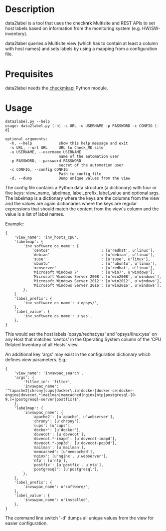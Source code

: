 # Description #

data2label is a tool that uses the check**mk** Multisite and REST APIs to set host labels based on information from the monitoring system (e.g. HW/SW-inventory).

data2label queries a Multisite view (which has to contain at least a column with host names) and sets labels by using a mapping from a configuration file.

# Prequisites #

data2label needs the [checkmkapi](https://github.com/HeinleinSupport/check_mk_extensions/tree/cmk2.0/check_mk_api) Python module.

# Usage #

    data2label.py --help
	usage: data2label.py [-h] -s URL -u USERNAME -p PASSWORD -c CONFIG [-d]
    
    optional arguments:
	  -h, --help            show this help message and exit
	  -s URL, --url URL     URL to Check_MK site
      -u USERNAME, --username USERNAME
                            name of the automation user
      -p PASSWORD, --password PASSWORD
                            secret of the automation user
      -c CONFIG, --config CONFIG
                            Path to config file
      -d, --dump            Dump unique values from the view

The config file contains a Python data structure (a dictionary) with four or five keys: view_name, labelmap, label_prefix, label_value and optional args. The labelmap is a dictionary where the keys are the columns from the view and the values are again dictionaries where the keys are regular expressions that should match the content from the view's column and the value is a list of label names.

Example:

    {
        'view_name': 'inv_hosts_cpu',
        'labelmap': {
            'inv_software_os_name': {
                'centos'                       : [u'redhat', u'linux'],
                'debian'                       : [u'debian', u'linux'],
                'suse'                         : [u'suse', u'linux'],
                'ubuntu'                       : [u''ubuntu', u'linux'],
                'xenserver'                    : [u'redhat', u'linux'],
                'Microsoft Windows 7'          : [u'win7', u'windows'],
                'Microsoft Windows Server 2008': [u'win2008', u'windows'],
                'Microsoft Windows Server 2012': [u'win2012', u'windows'],
                'Microsoft Windows Server 2016': [u'win2016', u'windows'],
            },
        }
        'label_prefix': {
            'inv_software_os_name': u'opsys/',
        },
        'label_value': {
            'inv_software_os_name': u'yes',
        },
    }
    
This would set the host labels 'opsys/redhat:yes' and 'opsys/linux:yes' on any Host that matches 'centos' in the Operating System column of the 'CPU Related Inventory of all Hosts' view.

An additional key 'args' may exist in the configuration dictionary which defines view parameters. E.g.:
    
    {
        'view_name': 'invswpac_search',
        'args': {
            'filled_in': 'filter',
            'invswpac_name': '^(apache2|chrony|cups|docker\.io|docker|docker-ce|docker-engine|dovecot.*|mailman|memcached|nginx|ntp|postgresql-[0-9.]+|postgresql-server|postfix)$',
        },
        'labelmap': {
            'invswpac_name': {
                'apache2': [u'apache', u'webserver'],
                'chrony': [u'chrony'],
                'cups': [u'cups'],
                'docker': [u'docker'],
                'dovecot': [u'dovecot'],
                'dovecot.*-imapd': [u'dovecot-imapd'],
                'dovecot.*-pop3d': [u'dovecot-pop3d'],
                'mailman': [u'mailman'],
                'memcached': [u'memcached'],
                'nginx': [u'nginx', u'webserver'],
                'ntp': [u'ntp'],
                'postfix': [u'postfix', u'mta'],
                'postgresql': [u'postgresql'],
            },
        },
        'label_prefix': {
            'invswpac_name': u'software/',
        },
        'label_value': {
            'invswpac_name': u'installed',
        },
    }

The command line switch '-d' dumps all unique values from the view for easier configuration.
